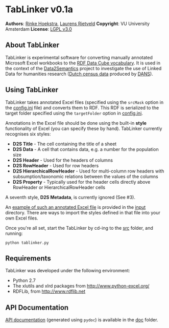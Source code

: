 # TabLinker v0.1a
**Authors**: [Rinke Hoekstra](http://github.com/RinkeHoekstra), [Laurens Rietveld](http://github.com/LaurensRietveld)
**Copyright**: VU University Amsterdam
**License**: [LGPL v3.0](http://www.gnu.org/licenses/lgpl.html)

## About TabLinker

TabLinker is experimental software for converting manually annotated Microsoft Excel workbooks to the [RDF Data Cube vocabulary](http://publishing-statistical-data.googlecode.com/svn/trunk/specs/src/main/html/cube.html). It is used in the context of the [Data2Semantics](http://www.data2semantics.org) project to investigate the use of Linked Data for humanities research ([Dutch census data](http://www.volkstellingen.nl) produced by [DANS](http://dans.knaw.nl)).

## Using TabLinker

TabLinker takes annotated Excel files (specified using the `srcMask` option in the [config.ini](http://github.com/Data2Semantics/TabLinker/config.ini) file) and converts them to RDF. This RDF is serialized to the target folder specified using the `targetFolder` option in [config.ini](http://github.com/Data2Semantics/TabLinker/config.ini).

Annotations in the Excel file should be done using the built-in **style** functionality of Excel (you can specify these by hand). TabLinker currently recognises six styles:

* **D2S Title** - The cell containing the title of a sheet
* **D2S Data** - A cell that contains data, e.g. a number for the population size 
* **D2S Header** - Used for the headers of columns
* **D2S RowHeader** - Used for row headers
* **D2S HierarchicalRowHeader** - Used for multi-column row headers with subsumption/taxonomic relations between the values of the columns
* **D2S Property** - Typically used for the header cells directly above RowHeader or HierarchicalRowHeader cells

A seventh style, **D2S Metadata**, is currently ignored (See #3).

An [example of such an annotated Excel file](http://github.com/Data2Semantics/TabLinker/input/BRT_1889_02_T1_marked.xls) is provided in the [input](http://github.com/Data2Semantics/TabLinker/input/) directory. There are ways to import the styles defined in that file into your own Excel files.

Once you're all set, start the TabLinker by cd-ing to the [src](http://github.com/Data2Semantics/TabLinker/src/) folder, and running:

```python tablinker.py```

## Requirements

TabLinker was developed under the following environment:

* Python 2.7
* The xlutils and xlrd packages from <http://www.python-excel.org/>
* RDFLib, from <http://www.rdflib.net>

## API Documentation

[API documentation](http://github.com/Data2Semantics/TabLinker/doc/tablinker.html) (generated using `pydoc`) is available in the [doc](http://github.com/Data2Semantics/TabLinker/doc/) folder.
